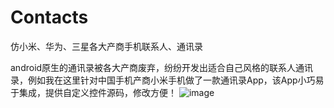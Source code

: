 Contacts
=======

仿小米、华为、三星各大产商手机联系人、通讯录

android原生的通讯录被各大产商废弃，纷纷开发出适合自己风格的联系人通讯录，例如我在这里针对中国手机产商小米手机做了一款通讯录App，该App小巧易于集成，提供自定义控件源码，修改方便！
![image](https://github.com/lichao315/Contact/blob/master/contact.png)
